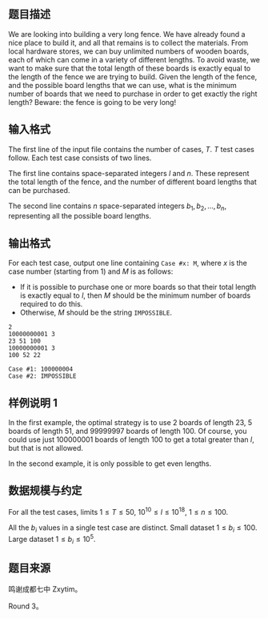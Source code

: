 ## 题目描述

We are looking into building a very long fence. We have already found a nice place to build it, and all that remains is to collect the materials. From local hardware stores, we can buy unlimited numbers of wooden boards, each of which can come in a variety of different lengths. To avoid waste, we want to make sure that the total length of these boards is exactly equal to the length of the fence we are trying to build. Given the length of the fence, and the possible board lengths that we can use, what is the minimum number of boards that we need to purchase in order to get exactly the right length? Beware: the fence is going to be very long!

## 输入格式

The first line of the input file contains the number of cases, $T$. $T$ test cases follow. Each test case consists of two lines.

The first line contains space-separated integers $l$ and $n$. These represent the total length of the fence, and the number of different board lengths that can be purchased.

The second line contains $n$ space-separated integers $b_1, b_2, \ldots, b_n$, representing all the possible board lengths.

## 输出格式

For each test case, output one line containing `Case #x: M`, where $x$ is the case number (starting from 1) and $M$ is as follows:

- If it is possible to purchase one or more boards so that their total length is exactly equal to $l$, then $M$ should be the minimum number of boards required to do this.
- Otherwise, $M$ should be the string `IMPOSSIBLE`.


```input1
2
10000000001 3
23 51 100
10000000001 3
100 52 22
```

```output1
Case #1: 100000004
Case #2: IMPOSSIBLE
```

## 样例说明 1

In the first example, the optimal strategy is to use $2$ boards of length $23$, $5$ boards of length $51$, and $99999997$ boards of length $100$. Of course, you could use just $100000001$ boards of length $100$ to get a total greater than $l$, but that is not allowed.

In the second example, it is only possible to get even lengths.

## 数据规模与约定

For all the test cases, limits $1 \le T \le 50$, $10^{10} \le l \le 10^{18}$, $1 \le n \le 100$.

All the $b_i$ values in a single test case are distinct. Small dataset $1 \le b_i \le 100$. Large dataset $1 \le b_i \le 10^5$.

## 题目来源

鸣谢成都七中 Zxytim。

Round 3。